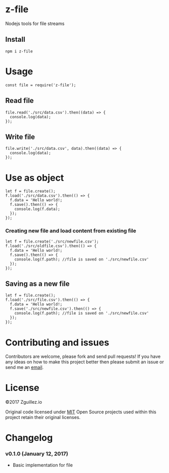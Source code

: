 # z-file
Nodejs tools for file streams

## Install
```
npm i z-file
```
# Usage
```
const file = require('z-file');
```

## Read file

```
file.read('./src/data.csv').then((data) => {
  console.log(data);
});
```

## Write file

```
file.write('./src/data.csv', data).then((data) => {
  console.log(data);
});
```

# Use as object
```
let f = file.create();
f.load('./src/data.csv').then(() => {
  f.data = 'Hello world!;
  f.save().then(() => {
    console.log(f.data);
  });
});
```

### Creating new file and load content from existing file

```
let f = file.create('./src/newfile.csv');
f.load('./src/oldfile.csv').then(() => {
  f.data = 'Hello world!;
  f.save().then(() => {
    console.log(f.path); //file is saved on './src/newfile.csv'
  });
});
```

## Saving as a new file

```
let f = file.create();
f.load('./src/file.csv').then(() => {
  f.data = 'Hello world!;
  f.save('./src/newfile.csv').then(() => {
    console.log(f.path); //file is saved on './src/newfile.csv'
  });
});
```

# Contributing and issues
Contributors are welcome, please fork and send pull requests! If you have any ideas on how to make this project better then please submit an issue or send me an [email](mailto:mail@zguillez.io).

# License
©2017 Zguillez.io

Original code licensed under [MIT](https://en.wikipedia.org/wiki/MIT_License) Open Source projects used within this project retain their original licenses.

# Changelog

### v0.1.0 (January 12, 2017)
* Basic implementation for file